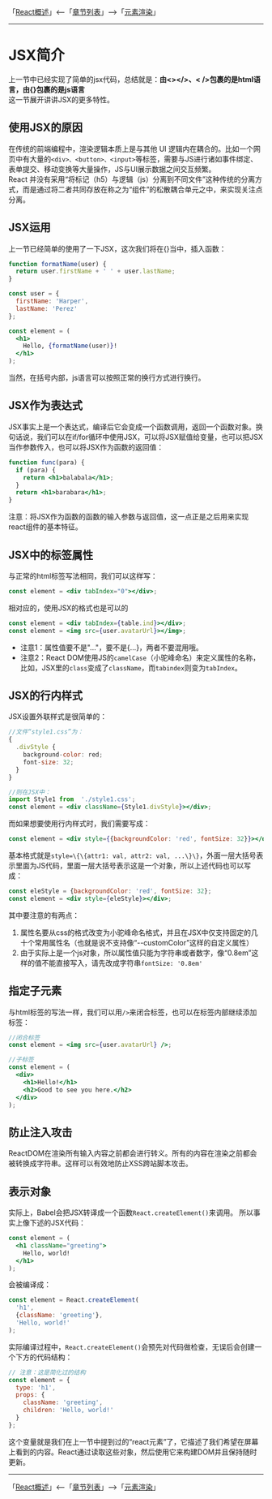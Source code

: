 「[React概述](../React概述.md)」<--「[章节列表](../React概述.md)」-->「[元素渲染](./02-元素渲染.md)」

***

# JSX简介

上一节中已经实现了简单的jsx代码，总结就是：**由<></>、< />包裹的是html语言，由{}包裹的是js语言**  
这一节展开讲讲JSX的更多特性。

## 使用JSX的原因

在传统的前端编程中，渲染逻辑本质上是与其他 UI 逻辑内在耦合的。比如一个网页中有大量的`<div>、<button>、<input>`等标签，需要与JS进行诸如事件绑定、表单提交、移动变换等大量操作，JS与UI展示数据之间交互频繁。  
React 并没有采用“将标记（h5）与逻辑（js）分离到不同文件”这种传统的分离方式，而是通过将二者共同存放在称之为“组件”的松散耦合单元之中，来实现关注点分离。

## JSX运用

上一节已经简单的使用了一下JSX，这次我们将在{}当中，插入函数：
```jsx
function formatName(user) {
  return user.firstName + ' ' + user.lastName;
}

const user = {
  firstName: 'Harper',
  lastName: 'Perez'
};

const element = (
  <h1>
    Hello, {formatName(user)}!
  </h1>
);
```
当然，在括号内部，js语言可以按照正常的换行方式进行换行。

## JSX作为表达式

JSX事实上是一个表达式，编译后它会变成一个函数调用，返回一个函数对象。换句话说，我们可以在if/for循环中使用JSX，可以将JSX赋值给变量，也可以把JSX当作参数传入，也可以将JSX作为函数的返回值：
```jsx
function func(para) {
  if (para) {
    return <h1>balabala</h1>;
  }
  return <h1>barabara</h1>;
}
```
注意：将JSX作为函数的函数的输入参数与返回值，这一点正是之后用来实现react组件的基本特征。

## JSX中的标签属性

与正常的html标签写法相同，我们可以这样写：
```jsx
const element = <div tabIndex="0"></div>;
```
相对应的，使用JSX的格式也是可以的
```jsx
const element = <div tabIndex={table.ind}></div>;
const element = <img src={user.avatarUrl}></img>;
```
* 注意1：属性值要不是"..."，要不是{...}，两者不要混用哦。
* 注意2：React DOM使用JS的`camelCase`（小驼峰命名）来定义属性的名称，比如，JSX里的`class`变成了`className`，而`tabindex`则变为`tabIndex`。

## JSX的行内样式

JSX设置外联样式是很简单的：
```jsx
//文件“style1.css”为：
{
  .divStyle {
    background-color: red;
    font-size: 32;
  }
}

//则在JSX中：
import Style1 from  './style1.css';
const element = <div className={Style1.divStyle}></div>;
```

而如果想要使用行内样式时，我们需要写成：
```jsx
const element = <div style={{backgroundColor: 'red', fontSize: 32}}></div>;
```
基本格式就是`style=\{\{attr1: val, attr2: val, ...\}\}`，外面一层大括号表示里面为JS代码，里面一层大括号表示这是一个对象，所以上述代码也可以写成：
```jsx
const eleStyle = {backgroundColor: 'red', fontSize: 32};
const element = <div style={eleStyle}></div>;
```
其中要注意的有两点：
1. 属性名要从css的格式改变为小驼峰命名格式，并且在JSX中仅支持固定的几十个常用属性名（也就是说不支持像“--customColor”这样的自定义属性）
2. 由于实际上是一个js对象，所以属性值只能为字符串或者数字，像“0.8em”这样的值不能直接写入，请先改成字符串`fontSize: '0.8em'`

## 指定子元素

与html标签的写法一样，我们可以用`/>`来闭合标签，也可以在标签内部继续添加标签：
```jsx
//闭合标签
const element = <img src={user.avatarUrl} />;

//子标签
const element = (
  <div>
    <h1>Hello!</h1>
    <h2>Good to see you here.</h2>
  </div>
);
```

## 防止注入攻击

ReactDOM在渲染所有输入内容之前都会进行转义。所有的内容在渲染之前都会被转换成字符串。这样可以有效地防止XSS跨站脚本攻击。

## 表示对象

实际上，Babel会把JSX转译成一个函数`React.createElement()`来调用。
所以事实上像下述的JSX代码：
```jsx
const element = (
  <h1 className="greeting">
    Hello, world!
  </h1>
);
```
会被编译成：
```jsx
const element = React.createElement(
  'h1',
  {className: 'greeting'},
  'Hello, world!'
);
```
实际编译过程中，`React.createElement()`会预先对代码做检查，无误后会创建一个下方的代码结构：
```jsx
// 注意：这是简化过的结构
const element = {
  type: 'h1',
  props: {
    className: 'greeting',
    children: 'Hello, world!'
  }
};
```
这个变量就是我们在上一节中提到过的“react元素”了，它描述了我们希望在屏幕上看到的内容。React通过读取这些对象，然后使用它来构建DOM并且保持随时更新。

***

「[React概述](../React概述.md)」<--「[章节列表](../React概述.md)」-->「[元素渲染](./02-元素渲染.md)」
